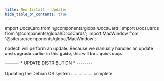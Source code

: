 ```yaml
---
title: New Install - Updates
hide_table_of_contents: true
---
```

<intro-end />

import DocsCard from '@components/global/DocsCard';
import DocsCards from '@components/global/DocsCards';
import MacWindow from '@site/src/components/global/MacWindow';

<head>
  <title>Constellation Network automation with nodectl</title>
  <meta
    name="description"
    content="nodectl installation of new node"
  />
</head>

nodectl will perform an update.  Because we manually handled an update and upgrade earlier in this guide, this will be a quick step.

<MacWindow>
  ------- * UPDATE DISTRIBUTION * --------<br />
<br />
  Updating the Debian OS system ................. complete<br />
</MacWindow>


